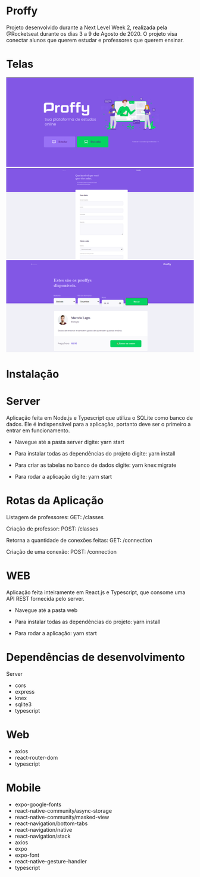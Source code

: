 # Proffy
Projeto desenvolvido durante a Next Level Week 2, realizada pela @Rocketseat durante os dias 3 a 9 de Agosto de 2020.
 O projeto visa conectar alunos que querem estudar e professores que querem ensinar.
 
 # Telas
 ![Proffy](https://github.com/MariaMuniz/Proffy/blob/master/img/img1.png)
 ![Proffy](https://github.com/MariaMuniz/Proffy/blob/master/img/img2.png)
 ![Proffy](https://github.com/MariaMuniz/Proffy/blob/master/img/img3.png) 
 
 # Instalação
  # Server
Aplicação feita em Node.js e Typescript que utiliza o SQLite como banco de dados. Ele é indispensável para a aplicação, portanto deve ser o primeiro a entrar em funcionamento.
*  Navegue até a pasta server digite:
yarn start

*  Para instalar todas as dependências do projeto digite:
yarn install

* Para criar as tabelas no banco de dados digite:
yarn knex:migrate

* Para rodar a aplicação digite:
yarn start

 # Rotas da Aplicação
 
 Listagem de professores: GET: /classes

Criação de professor: POST: /classes

Retorna a quantidade de conexões feitas: GET: /connection

Criação de uma conexão: POST: /connection
#  WEB
Aplicação feita inteiramente em React.js e Typescript, que consome uma API REST fornecida pelo server.

* Navegue até a pasta web

 * Para instalar todas as dependências do projeto:
 yarn install

* Para rodar a aplicação:
yarn start
#  Dependências de desenvolvimento

Server

* cors
* express
* knex
* sqlite3
* typescript
#  Web
* axios
* react-router-dom
* typescript

# Mobile
* expo-google-fonts
* react-native-community/async-storage
* react-native-community/masked-view
* react-navigation/bottom-tabs
* react-navigation/native
* react-navigation/stack
* axios
* expo
* expo-font
* react-native-gesture-handler
* typescript
